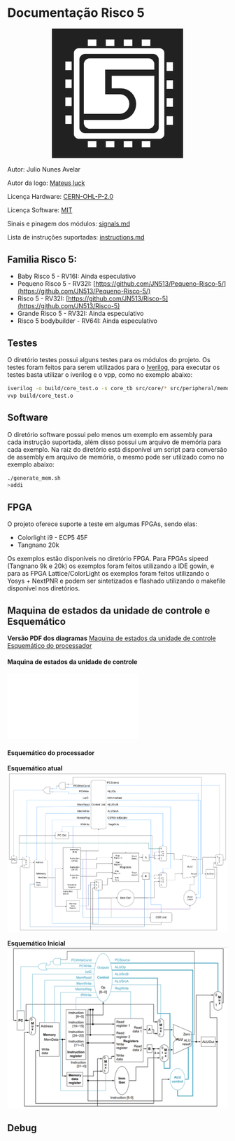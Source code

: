 # Documentação Risco 5

<p align="center">
<img src="docs/imgs/risco5.jpeg" alt="Logo do processador" width="300px">
</p>

Autor: Julio Nunes Avelar

Autor da logo: [Mateus luck](https://www.instagram.com/mateusluck/)

Licença Hardware: [CERN-OHL-P-2.0](https://github.com/JN513/Risco-5/blob/main/LICENSE)

Licença Software: [MIT](https://github.com/JN513/Risco-5/blob/main/software/LICENSE-MIT)

Sinais e pinagem dos módulos: [signals.md](signals.md)

Lista de instruções suportadas: [instructions.md](instructions.md)

## Familia Risco 5:

- Baby Risco 5 - RV16I: Ainda especulativo
- Pequeno Risco 5 - RV32I: [https://github.com/JN513/Pequeno-Risco-5/](https://github.com/JN513/Pequeno-Risco-5/)
- Risco 5 - RV32I: [https://github.com/JN513/Risco-5](https://github.com/JN513/Risco-5)
- Grande Risco 5 - RV32I: Ainda especulativo
- Risco 5 bodybuilder - RV64I: Ainda especulativo

## Testes

O diretório testes possui alguns testes para os módulos do projeto. Os testes foram feitos para serem utilizados para o [Iverilog](https://steveicarus.github.io/iverilog/), para executar os testes basta utilizar o iverilog e o vpp, como no exemplo abaixo:

```bash
iverilog -o build/core_test.o -s core_tb src/core/* src/peripheral/memory.v tests/core_test.v
vvp build/core_test.o
```

## Software

O diretório software possui pelo menos um exemplo em assembly para cada instrução suportada, além disso possui um arquivo de memória para cada exemplo. Na raiz do diretório está disponível um script para conversão de assembly em arquivo de memória, o mesmo pode ser utilizado como no exemplo abaixo:

```bash
./generate_mem.sh
>addi
```

## FPGA

O projeto oferece suporte a teste em algumas FPGAs, sendo elas:

- Colorlight i9 - ECP5 45F
- Tangnano 20k

Os exemplos estão disponíveis no diretório FPGA. Para FPGAs sipeed (Tangnano 9k e 20k) os exemplos foram feitos utilizando a IDE gowin, e para as FPGA Lattice/ColorLight os exemplos foram feitos utilizando o Yosys + NextPNR e podem ser sintetizados e flashado utilizando o makefile disponível nos diretórios.

## Maquina de estados da unidade de controle e Esquemático

**Versão PDF dos diagramas**
[Maquina de estados da unidade de controle](docs/documents/risco5_state_machine.jpg)
[Esquemático do processador](docs/documents/risco5_datapath.pdf)

#### Maquina de estados da unidade de controle

![Maquina de estados da unidade de controle](docs/imgs/risco5_state_machine.pdf)

#### Esquemático do processador

**Esquemático atual**
![Esquemático atual do processador](docs/imgs/risco5_datapath.png)

**Esquemático Inicial**
![Esquemático antigo do processador](docs/imgs/esquematico.png)

## Debug
